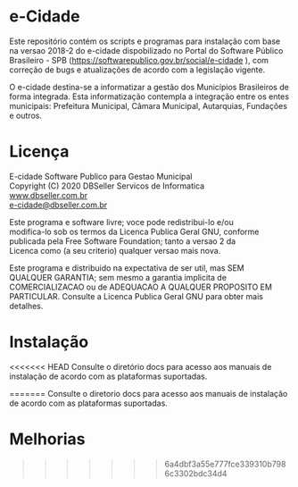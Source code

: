 # e-Cidade

Este repositório contém os scripts e programas para instalação com base na versao 2018-2 
do e-cidade dispobilizado no Portal do Software Público Brasileiro - SPB (https://softwarepublico.gov.br/social/e-cidade
), com correção de bugs e atualizações de acordo com a legislação vigente.

O e-cidade destina-se a informatizar a gestão dos Municípios Brasileiros de forma 
integrada. Esta informatização contempla a integração entre os entes municipais: 
Prefeitura Municipal, Câmara Municipal, Autarquias, Fundações e outros.

# Licença 

E-cidade Software Publico para Gestao Municipal                
Copyright (C) 2020  DBSeller Servicos de Informatica             
www.dbseller.com.br                     
e-cidade@dbseller.com.br                   
                                                                  
Este programa e software livre; voce pode redistribui-lo e/ou     
modifica-lo sob os termos da Licenca Publica Geral GNU, conforme  
publicada pela Free Software Foundation; tanto a versao 2 da      
Licenca como (a seu criterio) qualquer versao mais nova.          
                                                                  
Este programa e distribuido na expectativa de ser util, mas SEM   
QUALQUER GARANTIA; sem mesmo a garantia implicita de              
COMERCIALIZACAO ou de ADEQUACAO A QUALQUER PROPOSITO EM           
PARTICULAR. Consulte a Licenca Publica Geral GNU para obter mais  
detalhes.     

# Instalação

<<<<<<< HEAD
Consulte o diretório docs para acesso aos manuais de instalação de acordo com as plataformas suportadas.

=======
Consulte o diretorio docs para acesso aos manuais de instalação de acordo com as plataformas suportadas.

# Melhorias
>>>>>>> 6a4dbf3a55e777fce339310b7986c3302bdc34d4

